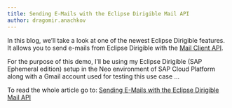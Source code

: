 ```yaml
---
title: Sending E-Mails with the Eclipse Dirigible Mail API
author: dragomir.anachkov
---
```


In this blog, we’ll take a look at one of the newest Eclipse Dirigible features. It allows you to send e-mails from Eclipse Dirigible with the [Mail Client API](https://thuf.github.io/dirigible-io/api/mail_client.html).

For the purpose of this demo, I’ll be using my Eclipse Dirigible (SAP Ephemeral edition) setup in the Neo environment of SAP Cloud Platform along with a Gmail account used for testing this use case ...



To read the whole article go to: [Sending E-Mails with the Eclipse Dirigible Mail API
](https://blogs.sap.com/2020/02/05/sending-e-mails-with-the-eclipse-dirigible-mail-api/)
